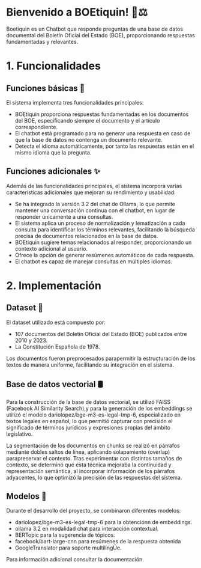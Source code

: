 # Bienvenido a BOEtiquin! 👋⚖️

Boetiquin es un Chatbot que responde preguntas de una base de datos documental del Boletín Oficial del Estado (BOE), proporcionando respuestas fundamentadas y relevantes.

# 1. Funcionalidades

## Funciones básicas 🧩
El sistema implementa tres funcionalidades principales:

- BOEtiquin proporciona respuestas fundamentadas en los documentos del BOE, especificando siempre el documento y el artículo correspondiente.
- El chatbot está programado para no generar una respuesta en caso de que la base de datos no contenga un documento relevante.
- Detecta el idioma automáticamente, por tanto las respuestas están en el mismo idioma que la pregunta.


## Funciones adicionales ✨
Además de las funcionalidades principales, el sistema incorpora varias características adicionales que mejoran su rendimiento y usabilidad:

- Se ha integrado la versión 3.2 del chat de Ollama, lo que permite mantener una conversación continua con el chatbot, en lugar de responder únicamente a una consultas.
- El sistema aplica un proceso de normalización y lematización a cada consulta para identificar los términos relevantes, facilitando la búsqueda precisa de documentos relacionados en la base de datos.
- BOEtiquin sugiere temas relacionados al responder, proporcionando un contexto adicional al usuario.
- Ofrece la opción de generar resúmenes automáticos de cada respuesta.
- El chatbot es capaz de manejar consultas en múltiples idiomas.

# 2. Implementación
## Dataset 🧾
El dataset utilizado está compuesto por:
- 107 documentos del Boletín Oficial del Estado (BOE) publicados entre 2010 y 2023.
- La Constitución Española de 1978.

Los documentos fueron preprocesados parapermitir la estructuración de los textos de manera uniforme, facilitando su integración en el sistema.

## Base de datos vectorial 🛢️

Para la construcción de la base de datos vectorial, se utilizó FAISS (Facebook AI Similarity Search),y para la generación de los embeddings se utilizó el modelo dariolopez/bge-m3-es-legal-tmp-6,
especializado en textos legales en español, lo que permitió capturar con precisión el significado de términos jurídicos y expresiones propias del ámbito legislativo.


La segmentación de los documentos en chunks se realizó en párrafos mediante dobles saltos de línea, aplicando solapamiento (overlap) parapreservar el contexto. Tras experimentar con distintos tamaños de contexto, se determinó que esta técnica mejoraba la continuidad y representación semántica, al incorporar información de los párrafos adyacentes, lo que optimizó la precisión de las respuestas del sistema.

## Modelos 🧠

Durante el desarrollo del proyecto, se combinaron diferentes modelos: 
- dariolopez/bge-m3-es-legal-tmp-6 para la obtenciónn de embeddings.
- ollama 3.2 en modalidad chat para interacción contextual.
- BERTopic para la sugerencia de tópicos.
- facebook/bart-large-cnn para resúmenes de la respuesta obtenida
- GoogleTranslator para soporte multilingÜe.



Para información adicional consultar la documentación.
